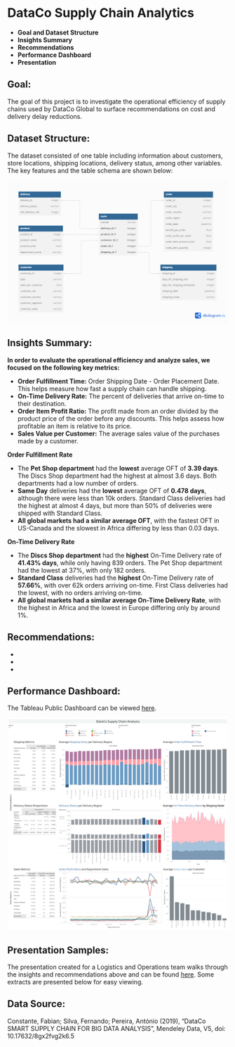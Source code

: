 # DataCo Supply Chain Analytics

- **Goal and Dataset Structure**
- **Insights Summary**
- **Recommendations**
- **Performance Dashboard**
- **Presentation**
 
## Goal:
The goal of this project is to investigate the operational efficiency of supply chains used by DataCo Global to surface recommendations on cost and delivery delay reductions.

## Dataset Structure:
The dataset consisted of one table including information about customers, store locations, shipping locations, delivery status, among other variables. The key features and the table schema are shown below:

![DataCo Table Schema](schema.png)

## Insights Summary:
**In order to evaluate the operational efficiency and analyze sales, we focused on the following key metrics:**
- **Order Fulfillment Time:** Order Shipping Date - Order Placement Date. This helps measure how fast a supply chain can handle shipping.
- **On-Time Delivery Rate:** The percent of deliveries that arrive on-time to their destination.
- **Order Item Profit Ratio:** The profit made from an order divided by the product price of the order before any discounts. This helps assess how profitable an item is relative to its price.
- **Sales Value per Customer:** The average sales value of the purchases made by a customer.

**Order Fulfillment Rate**
- The **Pet Shop department** had the **lowest** average OFT of **3.39 days**. The Discs Shop department had the highest at almost 3.6 days. Both departments had a low number of orders.
- **Same Day** deliveries had the **lowest** average OFT of **0.478 days**, although there were less than 10k orders. Standard Class deliveries had the highest at almost 4 days, but more than 50% of deliveries were shipped with Standard Class.
- **All global markets had a similar average OFT**, with the fastest OFT in US-Canada and the slowest in Africa differing by less than 0.03 days.

**On-Time Delivery Rate**
- The **Discs Shop department** had the **highest** On-Time Delivery rate of **41.43% days**, while only having 839 orders. The Pet Shop department had the lowest at 37%, with only 182 orders.
- **Standard Class** deliveries had the **highest** On-Time Delivery rate of **57.66%**, with over 62k orders arriving on-time. First Class deliveries had the lowest, with no orders arriving on-time.
- **All global markets had a similar average On-Time Delivery Rate**, with the highest in Africa and the lowest in Europe differing only by around 1%.

## Recommendations:
- 
- 
- 

## Performance Dashboard:
The Tableau Public Dashboard can be viewed [here](https://public.tableau.com/views/dataco_supply_chain_analysis/DataCoDashboard?:language=en-US&:sid=&:redirect=auth&:display_count=n&:origin=viz_share_link).

![DataCo Performance Dashboard](dashboard.png)

## Presentation Samples:
The presentation created for a Logistics and Operations team walks through the insights and recommendations above and can be found [here](https://docs.google.com/presentation/d/1YRsjol2CDJYCgXTLvIrZK1GCY26MXXMTdnmRFiCXFrc/edit?usp=sharing). Some extracts are presented below for easy viewing.

## Data Source:
Constante, Fabian; Silva, Fernando; Pereira, António (2019), “DataCo SMART SUPPLY CHAIN FOR BIG DATA ANALYSIS”, Mendeley Data, V5, doi: 10.17632/8gx2fvg2k6.5
